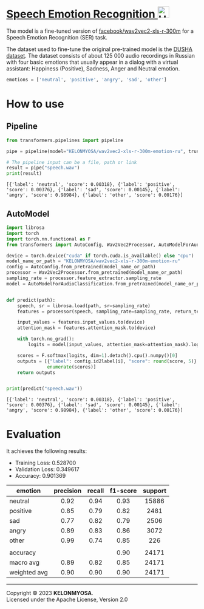 # [Speech Emotion Recognition <img src="https://huggingface.co/front/assets/huggingface_logo-noborder.svg" alt="Huggingface" width="30"/>](https://huggingface.co/KELONMYOSA/wav2vec2-xls-r-300m-emotion-ru)

The model is a fine-tuned version of [facebook/wav2vec2-xls-r-300m](https://huggingface.co/facebook/wav2vec2-xls-r-300m) for a Speech Emotion Recognition (SER) task.

The dataset used to fine-tune the original pre-trained model is the [DUSHA dataset](https://huggingface.co/datasets/KELONMYOSA/dusha_emotion_audio). The dataset consists of about 125 000 audio recordings in Russian with four basic emotions that usually appear in a dialog with a virtual assistant: Happiness (Positive), Sadness, Anger and Neutral emotion.

```python
emotions = ['neutral', 'positive', 'angry', 'sad', 'other']
```

# How to use
## Pipeline
```python
from transformers.pipelines import pipeline

pipe = pipeline(model="KELONMYOSA/wav2vec2-xls-r-300m-emotion-ru", trust_remote_code=True)

# The pipeline input can be a file, path or link
result = pipe("speech.wav")
print(result)
```
~~~
[{'label': 'neutral', 'score': 0.00318}, {'label': 'positive', 'score': 0.00376}, {'label': 'sad', 'score': 0.00145}, {'label': 'angry', 'score': 0.98984}, {'label': 'other', 'score': 0.00176}]
~~~
## AutoModel
```python
import librosa
import torch
import torch.nn.functional as F
from transformers import AutoConfig, Wav2Vec2Processor, AutoModelForAudioClassification

device = torch.device("cuda" if torch.cuda.is_available() else "cpu")
model_name_or_path = "KELONMYOSA/wav2vec2-xls-r-300m-emotion-ru"
config = AutoConfig.from_pretrained(model_name_or_path)
processor = Wav2Vec2Processor.from_pretrained(model_name_or_path)
sampling_rate = processor.feature_extractor.sampling_rate
model = AutoModelForAudioClassification.from_pretrained(model_name_or_path, trust_remote_code=True).to(device)


def predict(path):
    speech, sr = librosa.load(path, sr=sampling_rate)
    features = processor(speech, sampling_rate=sampling_rate, return_tensors="pt", padding=True)

    input_values = features.input_values.to(device)
    attention_mask = features.attention_mask.to(device)

    with torch.no_grad():
        logits = model(input_values, attention_mask=attention_mask).logits

    scores = F.softmax(logits, dim=1).detach().cpu().numpy()[0]
    outputs = [{"label": config.id2label[i], "score": round(score, 5)} for i, score in
               enumerate(scores)]
    return outputs


print(predict("speech.wav"))
```
~~~
[{'label': 'neutral', 'score': 0.00318}, {'label': 'positive', 'score': 0.00376}, {'label': 'sad', 'score': 0.00145}, {'label': 'angry', 'score': 0.98984}, {'label': 'other', 'score': 0.00176}]
~~~
# Evaluation

It achieves the following results:
- Training Loss: 0.528700
- Validation Loss: 0.349617
- Accuracy: 0.901369

| emotion      | precision | recall | f1-score | support |
|--------------|:---------:|:------:|:--------:|:-------:|
| neutral      | 0.92      | 0.94   | 0.93     | 15886   |
| positive     | 0.85      | 0.79   | 0.82     | 2481    |
| sad          | 0.77      | 0.82   | 0.79     | 2506    |
| angry        | 0.89      | 0.83   | 0.86     | 3072    |
| other        | 0.99      | 0.74   | 0.85     | 226     |
|              |           |        |          |         |
| accuracy     |           |        | 0.90     | 24171   |
| macro avg    | 0.89      | 0.82   | 0.85     | 24171   |
| weighted avg | 0.90      | 0.90   | 0.90     | 24171   |

--------------------------------------------------------------------------  
Copyright © 2023 **KELONMYOSA**.  
Licensed under the Apache License, Version 2.0
